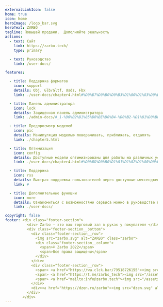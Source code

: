 ```yaml
---
externalLinkIcon: false
home: true
icon: home
heroImage: /logo_bar.svg
heroText: ZARBO
tagline: Повышай продажи.  Дополняйте реальность
actions:
  - text: Сайт
    link: https://zarbo.tech/
    type: primary

  - text: Руководство
    link: /user-docs/

features:

  - title: Поддержка форматов
    icon: support
    details: Obj, Glb/Gltf, Usdz, Fbx
    link: ./user-docs/chapter4.html#%D0%B7%D0%B0%D0%B3%D1%80%D1%83%D0%B7%D0%BA%D0%B0-%D0%BC%D0%BE%D0%B4%D0%B5%D0%BB%D0%B8

  - title: Панель администратора
    icon: lock
    details: Защищенная панель администратора
    link: ./admin-docs/#_1-%D0%B2%D1%85%D0%BE%D0%B4-%D0%B2-%D1%81%D0%B8%D1%81%D1%82%D0%B5%D0%BC%D1%83

  - title: Предпросмотр моделей
    icon: pic
    details: Манипуляция моделью поворачивать, приближать, отдалять
    link: ./chapter5.html

  - title: Оптимизация
    icon: config
    details: Доступные модели оптимизированы для работы на различных устройствах
    link: ./user-docs/chapter4.html#%D0%BD%D0%B0%D1%81%D1%82%D1%80%D0%BE%D0%B8%D0%BA%D0%B0-ar-%D0%BF%D1%80%D0%B5%D0%B4%D1%81%D1%82%D0%B0%D0%B2%D0%BB%D0%B5%D0%BD%D0%B8%D1%8F

  - title: Поддержка
    icon: rss
    details: Быстрая поддрежка пользователей через доступные мессендженеры
    link: #

  - title: Дополнительные функции
    icon: more
    details: Ознакомиться с возможностями сервиса можно в руководстве пользователя
    link: ./user-docs/

copyright: false
footer: <div class="footer-section"> 
          <div> Zarbo — это ваш торговый зал в руках у покупателя </div> 
          <div class="footer-section__bottom"> 
            <div class="footer-section__row"> 
              <img src="zarbo.svg" alt="ZARBO" class="zarbo"> 
              <div class="footer-section__column"> 
                <span>© Zarbo 2022</span> 
                <span>Все права защищены</span> 
              </div>
            </div> 
            <div class="footer-section__row">
              <span> <a href="https://wa.clck.bar/79518726155"><img src="/assets/icon/WA.png"> </a></span>
              <span> <a href="https://t.me/zarbo_tech"><img src="/assets/icon/TG.png"> </a></span>
              <span> <a href="mailto:info@zarbo.tech"><img src="/assets/icon/email.png"> </a></span>
            </div> 
            <div><a href="https://dzen.ru/zarbo"><img src="dzen.svg" alt="DZEN" class="dzen"> </a></div>
          </div> 
        </div>
---
```

